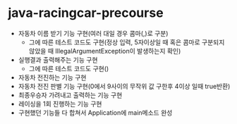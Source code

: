 # java-racingcar-precourse
- 자동차 이름 받기 기능 구현(여러 대일 경우 콤마(,)로 구분)
  - 그에 따른 테스트 코드도 구현(정상 입력, 5자이상일 때 혹은 콤마로 구분되지 않았을 때 IllegalArgumentException이 발생하는지 확인)
- 실행결과 출력해주는 기능 구현
  - 그에 따른 테스트 코드도 구현()
- 자동차 전진하는 기능 구현
- 자동차 전진 판별 기능 구현(0에서 9사이의 무작위 값 구한후 4이상 일때 true반환)
- 최종우승자 가려내고 출력하는 기능 구현
- 레이싱을 1회 진행하는 기능 구현
- 구현했던 기능들 다 합쳐서 Application에 main메소드 완성